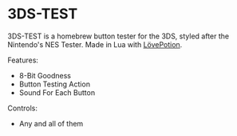 # 3DS-TEST
3DS-TEST is a homebrew button tester for the 3DS, styled after the Nintendo's NES Tester.
Made in Lua with [LövePotion](https://github.com/TurtleP/LovePotion).

Features:
- 8-Bit Goodness
- Button Testing Action
- Sound For Each Button

Controls:
- Any and all of them
